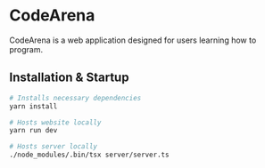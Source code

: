 # CodeArena

CodeArena is a web application designed for users learning how to program.

## Installation & Startup

```bash
# Installs necessary dependencies
yarn install

# Hosts website locally
yarn run dev

# Hosts server locally
./node_modules/.bin/tsx server/server.ts
```

[//]: # (In order to run code within the editor, you can either run the server locally with `tsx server/server.ts`, or you can run the `Dockerfile` with the below instructions:)

[//]: # (```bash)

[//]: # (# Builds the Dockerfile)

[//]: # (docker build -t <name> .)

[//]: # ()
[//]: # (# Runs the Docker container on the specified port)

[//]: # (docker run -p <client-port>:<server-port> <name>)

[//]: # (```)

[//]: # ()
[//]: # (The server and Dockerfile are currently setup to run on `4000:4000`, but that can be changed within the `server.ts`, `Dockerfile`, and `src/App.tsx` files manually.)

[//]: # ()
[//]: # (Due to constant early changes being made, the Dockerfile isn't fully fleshed out and most development is ran and tested on an M1 Mac.)
